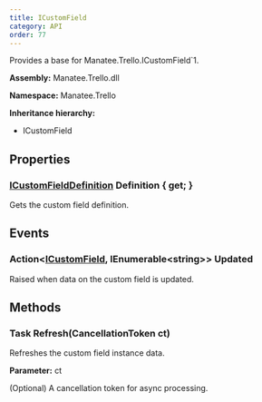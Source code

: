 ```yaml
---
title: ICustomField
category: API
order: 77
---
```


Provides a base for Manatee.Trello.ICustomField`1.

**Assembly:** Manatee.Trello.dll

**Namespace:** Manatee.Trello

**Inheritance hierarchy:**

- ICustomField

## Properties

### [ICustomFieldDefinition](../ICustomFieldDefinition#icustomfielddefinition) Definition { get; }

Gets the custom field definition.

## Events

### Action&lt;[ICustomField](../ICustomField#icustomfield), IEnumerable&lt;string&gt;&gt; Updated

Raised when data on the custom field is updated.

## Methods

### Task Refresh(CancellationToken ct)

Refreshes the custom field instance data.

**Parameter:** ct

(Optional) A cancellation token for async processing.

